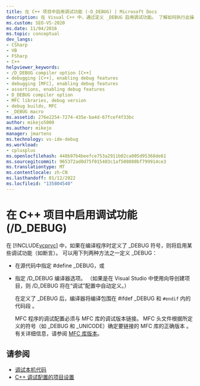 ```yaml
---
title: 在 C++ 项目中启用调试功能 (-D_DEBUG) | Microsoft Docs
description: 在 Visual C++ 中，通过定义 _DEBUG 启用调试功能。 了解如何执行此操作，并了解如何链接 MFC 程序以便对其进行调试。
ms.custom: SEO-VS-2020
ms.date: 11/04/2016
ms.topic: conceptual
dev_langs:
- CSharp
- VB
- FSharp
- C++
helpviewer_keywords:
- /D_DEBUG compiler option [C++]
- debugging [C++], enabling debug features
- debugging [MFC], enabling debug features
- assertions, enabling debug features
- D_DEBUG compiler option
- MFC libraries, debug version
- debug builds, MFC
- _DEBUG macro
ms.assetid: 276e2254-7274-435e-ba4d-67fcef4f33bc
author: mikejo5000
ms.author: mikejo
manager: jmartens
ms.technology: vs-ide-debug
ms.workload:
- cplusplus
ms.openlocfilehash: 448b97b4beefce753a2911b02ca005d95368de61
ms.sourcegitcommit: 965372ad0d75f015403c1af508080bf799914ce3
ms.translationtype: MT
ms.contentlocale: zh-CN
ms.lasthandoff: 01/12/2022
ms.locfileid: "135804540"
---
```

# <a name="enabling-debug-features-in-c-projects-d_debug"></a>在 C++ 项目中启用调试功能 (/D_DEBUG)
在 [!INCLUDE[vcprvc](../code-quality/includes/vcprvc_md.md)] 中，如果在编译程序时定义了 _DEBUG 符号，则将启用某些调试功能（如断言）。 可以用下列两种方法之一定义 _DEBUG：

- 在源代码中指定 #define _DEBUG，或

- 指定 /D_DEBUG 编译器选项。 （如果是在 Visual Studio 中使用向导创建项目，则 /D_DEBUG 将在“调试”配置中自动定义。）

  在定义了 _DEBUG 后，编译器将编译包围在 #ifdef _DEBUG 和 `#endif` 内的代码段 。

  MFC 程序的调试配置必须与 MFC 库的调试版本链接。 MFC 头文件根据所定义的符号（如 _DEBUG 和 _UNICODE）确定要链接的 MFC 库的正确版本 。 有关详细信息，请参阅 [MFC 库版本](/cpp/mfc/mfc-library-versions)。

## <a name="see-also"></a>请参阅
- [调试本机代码](../debugger/debugging-native-code.md)
- [C++ 调试配置的项目设置](../debugger/project-settings-for-a-cpp-debug-configuration.md)